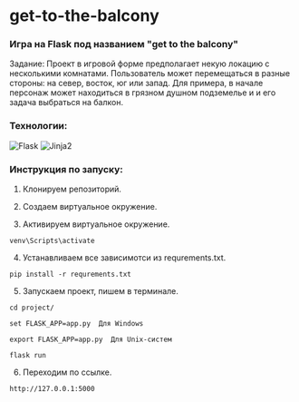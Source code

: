 # get-to-the-balcony
### Игра на Flask под названием "get to the balcony"

Задание: Проект в игровой форме предполагает некую локацию с несколькими комнатами. 
Пользователь может перемещаться в разные стороны: на север, восток, юг или запад. 
Для примера, в начале персонаж может находиться в грязном душном подземелье и и его задача выбраться на балкон.


### Технологии:
![Flask](https://img.shields.io/badge/Flask-2.2.1-green)
![Jinja2](https://img.shields.io/badge/Jinja2-3.1.1-green)

### Инструкция по запуску:

1. Клонируем репозиторий.

2. Создаем виртуальное окружение.

3. Активируем виртуальное окружение.

```shell
venv\Scripts\activate
```

4. Устанавливаем все зависимотси из requrements.txt.

```shell
pip install -r requrements.txt
```

5. Запускаем проект, пишем в терминале.

```
cd project/
```

```
set FLASK_APP=app.py  Для Windows
```
```
export FLASK_APP=app.py  Для Unix-систем
```
```
flask run
```

6. Переходим по ссылке.

```shell
http://127.0.0.1:5000
```
